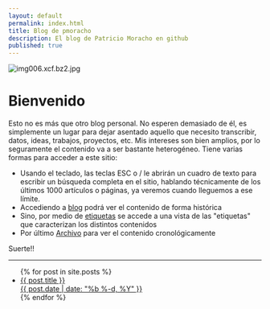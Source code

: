 ```yaml
---
layout: default
permalink: index.html
title: Blog de pmoracho
description: El blog de Patricio Moracho en github
published: true
---
```

![img006.xcf.bz2.jpg]({{site.baseurl}}/images/media/img006.xcf.bz2.jpg)

# Bienvenido

Esto no es más que otro blog personal. No esperen demasiado de él, es simplemente un lugar para dejar asentado aquello que necesito transcribir, datos, ideas, trabajos, proyectos, etc. Mis intereses son bien amplios, por lo seguramente el contenido va a ser bastante heterogéneo. Tiene varias formas para acceder a este sitio:

* Usando el teclado, las teclas ESC o / le abrirán un cuadro de texto para escribir un búsqueda completa en el sitio, hablando técnicamente de los últimos 1000 artículos o páginas, ya veremos cuando lleguemos a ese límite.
* Accediendo a [blog](/blog) podrá ver el contenido de forma histórica
* Sino, por medio de [etiquetas](/tags) se accede a una vista de las "etiquetas" que caracterizan los distintos contenidos
* Por último [Archivo](/archive) para ver el contenido cronológicamente

Suerte!!

---------------------------------------

<div class="home">
  <ul class="post-list">
    {% for post in site.posts %}
      <li>
          <a class="post-link" href="{{ post.url | prepend: site.baseurl }}">
            {{ post.title }}
            <div class="post-meta">{{ post.date | date: "%b %-d, %Y" }}</div>
          </a>
      </li>
    {% endfor %}
  </ul>
</div>
